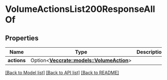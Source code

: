 # VolumeActionsList200ResponseAllOf

## Properties

Name | Type | Description | Notes
------------ | ------------- | ------------- | -------------
**actions** | Option<[**Vec<crate::models::VolumeAction>**](volumeAction.md)> |  | [optional]

[[Back to Model list]](../README.md#documentation-for-models) [[Back to API list]](../README.md#documentation-for-api-endpoints) [[Back to README]](../README.md)


